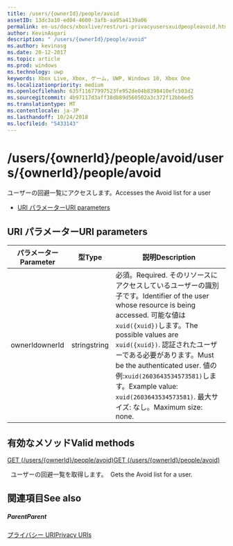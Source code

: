 ```yaml
---
title: /users/{ownerId}/people/avoid
assetID: 13dc3a10-ed04-4600-3afb-aa95a4139a06
permalink: en-us/docs/xboxlive/rest/uri-privacyusersxuidpeopleavoid.html
author: KevinAsgari
description: " /users/{ownerId}/people/avoid"
ms.author: kevinasg
ms.date: 20-12-2017
ms.topic: article
ms.prod: windows
ms.technology: uwp
keywords: Xbox Live, Xbox, ゲーム, UWP, Windows 10, Xbox One
ms.localizationpriority: medium
ms.openlocfilehash: 635f11677997523fe952de04b8398410efc503d2
ms.sourcegitcommit: 4b97117d3aff38db89d560502a3c372f12bb6ed5
ms.translationtype: MT
ms.contentlocale: ja-JP
ms.lasthandoff: 10/24/2018
ms.locfileid: "5433143"
---
```

# <a name="usersowneridpeopleavoid"></a><span data-ttu-id="4b69f-104">/users/{ownerId}/people/avoid</span><span class="sxs-lookup"><span data-stu-id="4b69f-104">/users/{ownerId}/people/avoid</span></span>
<span data-ttu-id="4b69f-105">ユーザーの回避一覧にアクセスします。</span><span class="sxs-lookup"><span data-stu-id="4b69f-105">Accesses the Avoid list for a user</span></span>

  * [<span data-ttu-id="4b69f-106">URI パラメーター</span><span class="sxs-lookup"><span data-stu-id="4b69f-106">URI parameters</span></span>](#ID4EQ)

<a id="ID4EQ"></a>


## <a name="uri-parameters"></a><span data-ttu-id="4b69f-107">URI パラメーター</span><span class="sxs-lookup"><span data-stu-id="4b69f-107">URI parameters</span></span>

| <span data-ttu-id="4b69f-108">パラメーター</span><span class="sxs-lookup"><span data-stu-id="4b69f-108">Parameter</span></span>| <span data-ttu-id="4b69f-109">型</span><span class="sxs-lookup"><span data-stu-id="4b69f-109">Type</span></span>| <span data-ttu-id="4b69f-110">説明</span><span class="sxs-lookup"><span data-stu-id="4b69f-110">Description</span></span>|
| --- | --- | --- |
| <span data-ttu-id="4b69f-111">ownerId</span><span class="sxs-lookup"><span data-stu-id="4b69f-111">ownerId</span></span>| <span data-ttu-id="4b69f-112">string</span><span class="sxs-lookup"><span data-stu-id="4b69f-112">string</span></span>| <span data-ttu-id="4b69f-113">必須。</span><span class="sxs-lookup"><span data-stu-id="4b69f-113">Required.</span></span> <span data-ttu-id="4b69f-114">そのリソースにアクセスしているユーザーの識別子です。</span><span class="sxs-lookup"><span data-stu-id="4b69f-114">Identifier of the user whose resource is being accessed.</span></span> <span data-ttu-id="4b69f-115">可能な値は<code>xuid({xuid})</code>します。</span><span class="sxs-lookup"><span data-stu-id="4b69f-115">The possible values are <code>xuid({xuid})</code>.</span></span> <span data-ttu-id="4b69f-116">認証されたユーザーである必要があります。</span><span class="sxs-lookup"><span data-stu-id="4b69f-116">Must be the authenticated user.</span></span> <span data-ttu-id="4b69f-117">値の例:<code>xuid(2603643534573581)</code>します。</span><span class="sxs-lookup"><span data-stu-id="4b69f-117">Example value: <code>xuid(2603643534573581)</code>.</span></span> <span data-ttu-id="4b69f-118">最大サイズ: なし。</span><span class="sxs-lookup"><span data-stu-id="4b69f-118">Maximum size: none.</span></span> |

<a id="ID4ERB"></a>


## <a name="valid-methods"></a><span data-ttu-id="4b69f-119">有効なメソッド</span><span class="sxs-lookup"><span data-stu-id="4b69f-119">Valid methods</span></span>

[<span data-ttu-id="4b69f-120">GET (/users/{ownerId}/people/avoid)</span><span class="sxs-lookup"><span data-stu-id="4b69f-120">GET (/users/{ownerId}/people/avoid)</span></span>](uri-privacyusersxuidpeopleavoidget.md)

<span data-ttu-id="4b69f-121">&nbsp;&nbsp;ユーザーの回避一覧を取得します。</span><span class="sxs-lookup"><span data-stu-id="4b69f-121">&nbsp;&nbsp;Gets the Avoid list for a user.</span></span>

<a id="ID4E2B"></a>


## <a name="see-also"></a><span data-ttu-id="4b69f-122">関連項目</span><span class="sxs-lookup"><span data-stu-id="4b69f-122">See also</span></span>

<a id="ID4E4B"></a>


##### <a name="parent"></a><span data-ttu-id="4b69f-123">Parent</span><span class="sxs-lookup"><span data-stu-id="4b69f-123">Parent</span></span>

[<span data-ttu-id="4b69f-124">プライバシー URI</span><span class="sxs-lookup"><span data-stu-id="4b69f-124">Privacy URIs</span></span>](atoc-reference-privacyv2.md)
